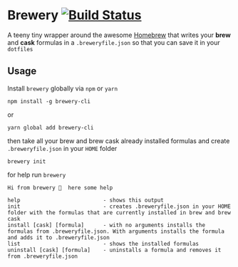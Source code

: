 # Brewery [![Build Status](https://travis-ci.org/albertodotcom/brewery.svg?branch=master)](https://travis-ci.org/albertodotcom/brewery)
A teeny tiny wrapper around the awesome [Homebrew](https://brew.sh/) that writes your **brew** and **cask** formulas in a `.breweryfile.json` so that you can save it in your `dotfiles`

## Usage
Install `brewery` globally via `npm` or `yarn`
```
npm install -g brewery-cli
```
or
```
yarn global add brewery-cli
```
then take all your brew and brew cask already installed formulas and create `.breweryfile.json` in your `HOME` folder 
```
brewery init
```

for help run `brewery`
```
Hi from brewery 🍻  here some help

help                          - shows this output
init                          - creates .breweryfile.json in your HOME folder with the formulas that are currently installed in brew and brew cask
install [cask] [formula]      - with no arguments installs the formulas from .breweryfile.json. With arguments installs the formula and adds it to .breweryfile.json
list                          - shows the installed formulas
uninstall [cask] [formula]    - uninstalls a formula and removes it from .breweryfile.json
```

